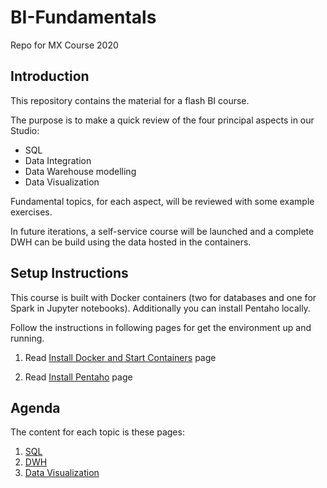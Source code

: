 # BI-Fundamentals

Repo for MX Course 2020

## Introduction

This repository contains the material for a flash BI course.

The purpose is to make a quick review of the four principal aspects in our Studio:

 - SQL
 - Data Integration
 - Data Warehouse modelling
 - Data Visualization

Fundamental topics, for each aspect, will be reviewed with some example exercises.

In future iterations, a self-service course will be launched and a complete DWH can be build using the data hosted in the containers.

## Setup Instructions

This course is built with Docker containers (two for databases and one for Spark in Jupyter notebooks). Additionally you can install Pentaho locally.

Follow the instructions in following pages for get the environment up and running.

1. Read [Install Docker and Start Containers](./Install_Containers.md) page

2. Read [Install Pentaho](./Install_Pentaho.md) page

## Agenda

The content for each topic is these pages:

1. [SQL](./Course-Material/1-SQL/SQL_Index.md)
2. [DWH](./Course-Material/3-DWH/DWH_Index.md)
3. [Data Visualization](./Course-Material/4-DataViz/DataViz_Index.md)

